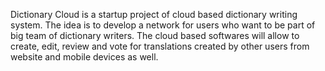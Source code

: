 Dictionary Cloud is a startup project of cloud based dictionary writing system. The idea is to develop a network for users who want to be part of big team of dictionary writers. The cloud based softwares will allow to create, edit, review and vote for translations created by other users from website and mobile devices as well.
